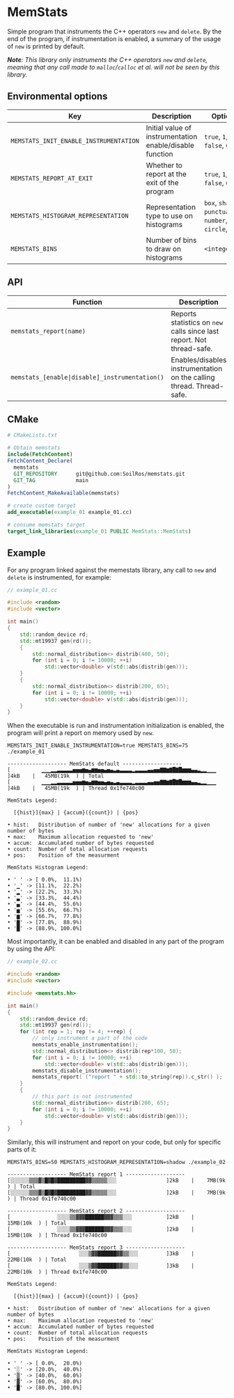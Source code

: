 # MemStats

Simple program that instruments the C++ operators `new` and `delete`. By the end of the program, if instrumentation is enabled, a summary of the usage of `new` is printed by default.

_**Note**: This library only instruments the C++ operators `new` and `delete`, meaning that any call made to `malloc`/`calloc` et al. will not be seen by this library._

## Environmental options

| Key                                   | Description                                              | Options                                                     | Default   |
| ------------------------------------- | -------------------------------------------------------- | ----------------------------------------------------------- | --------- |
| `MEMSTATS_INIT_ENABLE_INSTRUMENTATION`| Initial value of instrumentation enable/disable function | `true`, `1`, `false`, `0`                                  | `false`   |
| `MEMSTATS_REPORT_AT_EXIT`             | Whether to report at the exit of the program             | `true`, `1`, `false`, `0`                                  | `true`    |
| `MEMSTATS_HISTOGRAM_REPRESENTATION`   | Representation type to use on histograms                 | `box`, `shadow`, `punctuation`, `number`, `circle`, `wire`  | `box`     |
| `MEMSTATS_BINS`                       | Number of bins to draw on histograms                     | `<integer>`                                                 | `15`      |

## API

| Function                                          | Description                                                           |
| ------------------------------------------------- | --------------------------------------------------------------------- |
| `memstats_report(name)`                          | Reports statistics on `new` calls since last report. Not thread-safe. |
| `memstats_[enable\|disable]_instrumentation()`   | Enables/disables instrumentation on the calling thread. Thread-safe.  |


## CMake

```cmake
# CMakeLists.txt

# Obtain memstats
include(FetchContent)
FetchContent_Declare(
  memstats
  GIT_REPOSITORY      git@github.com:SoilRos/memstats.git
  GIT_TAG             main
)
FetchContent_MakeAvailable(memstats)

# create custom target
add_executable(example_01 example_01.cc)

# consume memstats target
target_link_libraries(example_01 PUBLIC MemStats::MemStats)
```

## Example

For any program linked against the memestats library, any call to `new` and `delete` is instrumented, for example:

```c++
// example_01.cc

#include <random>
#include <vector>

int main()
{
    std::random_device rd;
    std::mt19937 gen(rd());
    {
        std::normal_distribution<> distrib(400, 50);
        for (int i = 0; i != 10000; ++i)
            std::vector<double> v(std::abs(distrib(gen)));
    }
    {
        std::normal_distribution<> distrib(200, 65);
        for (int i = 0; i != 10000; ++i)
            std::vector<double> v(std::abs(distrib(gen)));
    }
}
```

When the executable is run and instrumentation initialization is enabled, the program will print a report on memory used by `new`.

```log
MEMSTATS_INIT_ENABLE_INSTRUMENTATION=true MEMSTATS_BINS=75 ./example_01

------------------- MemStats default -------------------
[          ▁▁▁▂▂▃▃▃▃▃▅▅▅▆▅▄▆▆▅▅▄▅▄▃▄▃▃▃▃▂▃▃▃▃▄▄▅▅▇▇▆▇█▇█▆▆▆▄▄▃▂▂▁▁▁         ]4kB    |   45MB(19k  ) | Total
[          ▁▁▁▂▂▃▃▃▃▃▅▅▅▆▅▄▆▆▅▅▄▅▄▃▄▃▃▃▃▂▃▃▃▃▄▄▅▅▇▇▆▇█▇█▆▆▆▄▄▃▂▂▁▁▁         ]4kB    |   45MB(19k  ) | Thread 0x1fe740c00

MemStats Legend:

  [{hist}]{max} | {accum}({count}) | {pos}

• hist:   Distribution of number of 'new' allocations for a given number of bytes
• max:    Maximum allocation requested to 'new'
• accum:  Accumulated number of bytes requested
• count:  Number of total allocation requests
• pos:    Position of the measurment

MemStats Histogram Legend:

• ' ' -> [ 0.0%,  11.1%)
• '▁' -> [11.1%,  22.2%)
• '▂' -> [22.2%,  33.3%)
• '▃' -> [33.3%,  44.4%)
• '▄' -> [44.4%,  55.6%)
• '▅' -> [55.6%,  66.7%)
• '▆' -> [66.7%,  77.8%)
• '▇' -> [77.8%,  88.9%)
• '█' -> [88.9%, 100.0%]
```

Most importantly, it can be enabled and disabled in any part of the program by using the API:


```c++
// example_02.cc

#include <random>
#include <vector>

#include <memstats.hh>

int main()
{
    std::random_device rd;
    std::mt19937 gen(rd());
    for (int rep = 1; rep != 4; ++rep) {
        // only instrument a part of the code
        memstats_enable_instrumentation();
        std::normal_distribution<> distrib(rep*100, 50);
        for (int i = 0; i != 10000; ++i)
            std::vector<double> v(std::abs(distrib(gen)));
        memstats_disable_instrumentation();
        memstats_report( ("report " + std::to_string(rep)).c_str() );
    }
    {
        // this part is not instrumented
        std::normal_distribution<> distrib(200, 65);
        for (int i = 0; i != 10000; ++i)
            std::vector<double> v(std::abs(distrib(gen)));
    }
}
```

Similarly, this will instrument and report on your code, but only for specific parts of it:

```log
MEMSTATS_BINS=50 MEMSTATS_HISTOGRAM_REPRESENTATION=shadow ./example_02

------------------- MemStats report 1 -------------------
[░░░░░░▒▒▒▓▒█▓█▓█████████▓▓▒▒▒▒▒░░░                ]2kB    |    7MB(9k   ) | Total
[░░░░░░▒▒▒▓▒█▓█▓█████████▓▓▒▒▒▒▒░░░                ]2kB    |    7MB(9k   ) | Thread 0x1fe740c00

------------------- MemStats report 2 -------------------
[               ░░░░▒▒▓▓▓██████▓▓▓▒▒▒░░░           ]2kB    |   15MB(10k  ) | Total
[               ░░░░▒▒▓▓▓██████▓▓▓▒▒▒░░░           ]2kB    |   15MB(10k  ) | Thread 0x1fe740c00

------------------- MemStats report 3 -------------------
[                      ░░░▒▓▓██████▓▓▒▒░░░         ]3kB    |   22MB(10k  ) | Total
[                      ░░░▒▓▓██████▓▓▒▒░░░         ]3kB    |   22MB(10k  ) | Thread 0x1fe740c00

MemStats Legend:

  [{hist}]{max} | {accum}({count}) | {pos}

• hist:   Distribution of number of 'new' allocations for a given number of bytes
• max:    Maximum allocation requested to 'new'
• accum:  Accumulated number of bytes requested
• count:  Number of total allocation requests
• pos:    Position of the measurment

MemStats Histogram Legend:

• ' ' -> [ 0.0%,  20.0%)
• '░' -> [20.0%,  40.0%)
• '▒' -> [40.0%,  60.0%)
• '▓' -> [60.0%,  80.0%)
• '█' -> [80.0%, 100.0%]
```
